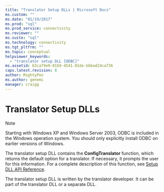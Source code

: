 ```yaml
---
title: "Translator Setup DLLs | Microsoft Docs"
ms.custom: ""
ms.date: "01/19/2017"
ms.prod: "sql"
ms.prod_service: connectivity
ms.reviewer: ""
ms.suite: "sql"
ms.technology: connectivity
ms.tgt_pltfrm: ""
ms.topic: conceptual
helpviewer_keywords: 
  - "translator setup DLL [ODBC]"
ms.assetid: b3ca79e9-01b9-4541-81de-bbbad24ca736
caps.latest.revision: 8
author: MightyPen
ms.author: genemi
manager: craigg
---
```

# Translator Setup DLLs
> [!NOTE]  
>  Starting with Windows XP and Windows Server 2003, ODBC is included in the Windows operation system. You should only explicitly install ODBC on earlier versions of Windows.  
  
 The translator setup DLL contains the **ConfigTranslator** function, which returns the default option for a translator. If necessary, it prompts the user for this information. For a complete description of this function, see [Setup DLL API Reference](../../../odbc/reference/syntax/setup-dll-api-reference.md).  
  
 The translator setup DLL is written by the translator developer. It can be part of the translator DLL or a separate DLL.
